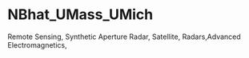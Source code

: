 # NBhat_UMass_UMich
Remote Sensing, Synthetic Aperture Radar, Satellite, Radars,Advanced Electromagnetics,
